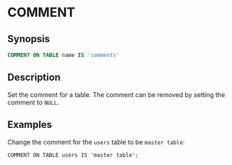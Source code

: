 
COMMENT
=======

Synopsis
--------

``` sql
COMMENT ON TABLE name IS 'comments'
```

Description
-----------

Set the comment for a table. The comment can be removed by setting the comment to `NULL`.

Examples
--------

Change the comment for the `users` table to be `master table`:

    COMMENT ON TABLE users IS 'master table';
